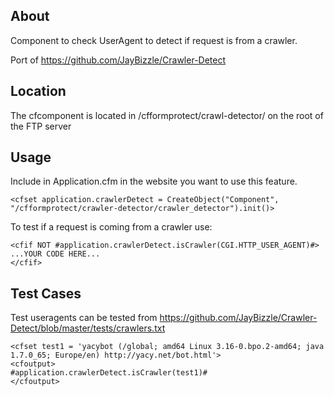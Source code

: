 ## About

Component to check UserAgent to detect if request is from a crawler.

Port of https://github.com/JayBizzle/Crawler-Detect

## Location

The cfcomponent is located in /cfformprotect/crawl-detector/ on the root of the FTP server

## Usage

Include in Application.cfm in the website you want to use this feature.

```cfscript
<cfset application.crawlerDetect = CreateObject("Component", "/cfformprotect/crawler-detector/crawler_detector").init()>
```

To test if a request is coming from a crawler use:
```cfscript
<cfif NOT #application.crawlerDetect.isCrawler(CGI.HTTP_USER_AGENT)#>
...YOUR CODE HERE...
</cfif>
```

## Test Cases

Test useragents can be tested from https://github.com/JayBizzle/Crawler-Detect/blob/master/tests/crawlers.txt

```cfscript
<cfset test1 = 'yacybot (/global; amd64 Linux 3.16-0.bpo.2-amd64; java 1.7.0_65; Europe/en) http://yacy.net/bot.html'>
<cfoutput>
#application.crawlerDetect.isCrawler(test1)#
</cfoutput>
```
